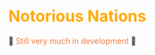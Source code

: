 <h1 style="color: hsl(40, 100%, 50%);">Notorious Nations</h1>
<main style="display: grid">
<span>🚧 <span style="color: hsl(20, 80%, 60%)">Still very much in development</span> 🚧</span>
</main>

